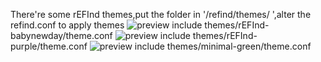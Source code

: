 There're some rEFInd themes,put the folder in '/refind/themes/ ',alter the refind.conf to apply themes
![preview](https://github.com/user-attachments/assets/79b5c9f5-e71e-49f8-beb0-31af9e1d039d)
include themes/rEFInd-babynewday/theme.conf
![preview](https://github.com/user-attachments/assets/dcc2e6bd-3f03-40ad-a1ab-9c460a785a40)
include themes/rEFInd-purple/theme.conf
![preview](https://github.com/user-attachments/assets/6dd2b0ed-d016-4358-94f4-1a40cad5086e)
include themes/minimal-green/theme.conf
